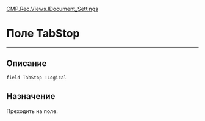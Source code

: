 ﻿---
Link: CMP.Rec.Views.IDocument_Settings.@TabStop
---

<!---  Навигация
[Имя проекта](#) :
-->
[CMP.Rec.Views.IDocument_Settings](Default)

# Поле TabStop
---

## Описание

    field TabStop :Logical

<!--
## Аргументы{#Args}

### Аргумент1

Описание аргумента 1
-->

## Назначение

Преходить на поле.

<!--
## Пример

    TabStop...
-->

